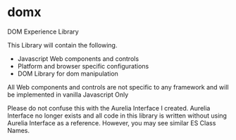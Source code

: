 # domx
DOM Experience Library


This Library will contain the following.

- Javascript Web components and controls 
- Platform and browser specific configurations
- DOM Library for dom manipulation


All Web components and controls are not specific to any framework and will be implemented in vanilla Javascript Only

Please do not confuse this with the Aurelia Interface I created. Aurelia Interface no longer exists and all code in this library is written without using Aurelia Interface as a reference. However, you may see similar ES Class Names.





